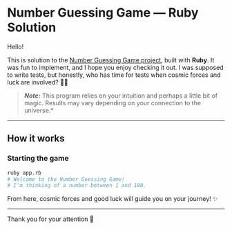 # Number Guessing Game — Ruby Solution

Hello!

This is solution to the [Number Guessing Game project](https://roadmap.sh/projects/number-guessing-game), built with **Ruby**. It was fun to implement, and I hope you enjoy checking it out. I was supposed to write tests, but honestly, who has time for tests when cosmic forces and luck are involved? 🤷‍♂️

> ***Note:*** This program relies on your intuition and perhaps a little bit of magic. Results may vary depending on your connection to the universe.*

---

## How it works

### Starting the game
```bash
ruby app.rb
# Welcome to the Number Guessing Game!
# I'm thinking of a number between 1 and 100.
```

From here, cosmic forces and good luck will guide you on your journey! ✨

---

Thank you for your attention 🙌





